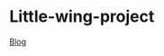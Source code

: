 # Little-wing-project

[Blog](http://ingahampton.github.io/little-wing-project/little-wing-blog.html)
